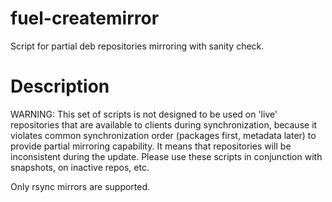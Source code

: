 fuel-createmirror
=================

Script for partial deb repositories mirroring with sanity check.

# Description

WARNING: This set of scripts is not designed to be used on 'live' repositories
that are available to clients during synchronization, because it violates
common synchronization order (packages first, metadata later) to provide
partial mirroring capability. It means that repositories will be
inconsistent during the update. Please use these scripts in conjunction
with snapshots, on inactive repos, etc.

Only rsync mirrors are supported.